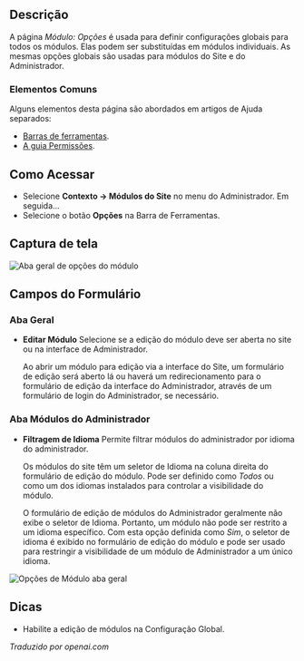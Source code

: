 <!-- Filename: Help4.x:Modules:_Options / Display title: Módulo: Opções -->

## Descrição

A página *Módulo: Opções* é usada para definir configurações globais para todos os módulos. Elas podem ser substituídas em módulos individuais. As mesmas opções globais são usadas para módulos do Site e do Administrador.

### Elementos Comuns

Alguns elementos desta página são abordados em artigos de Ajuda separados:

* [Barras de ferramentas](jdocmanual?article=help/common-elements/toolbars).
* [A guia Permissões](jdocmanual?article=help/common-elements/edit-permissions).

## Como Acessar

- Selecione **Contexto → Módulos do Site** no menu do Administrador. Em seguida...
- Selecione o botão **Opções** na Barra de Ferramentas.

## Captura de tela

![Aba geral de opções do módulo](../../../pt/images/modules/module-options-general-tab.png)

## Campos do Formulário

### Aba Geral

* **Editar Módulo** Selecione se a edição do módulo deve ser aberta no site ou
  na interface de Administrador.

  Ao abrir um módulo para edição via a interface do Site, um formulário de edição
  será aberto lá ou haverá um redirecionamento para o formulário de edição da
  interface do Administrador, através de um formulário de login do Administrador, se necessário.

### Aba Módulos do Administrador

* **Filtragem de Idioma** Permite filtrar módulos do administrador por
  idioma do administrador.

  Os módulos do site têm um seletor de Idioma na coluna direita do formulário de edição do módulo.
  Pode ser definido como *Todos* ou como um dos idiomas instalados para controlar
  a visibilidade do módulo.

  O formulário de edição de módulos do Administrador geralmente não exibe o seletor de Idioma.
  Portanto, um módulo não pode ser restrito a um idioma específico.
  Com esta opção definida como *Sim*, o seletor de idioma é exibido no
  formulário de edição do módulo e pode ser usado para restringir a visibilidade de um
  módulo de Administrador a um único idioma.

![Opções de Módulo aba geral](../../../pt/images/modules/module-options-administrator-modules-tab.png)

## Dicas

* Habilite a edição de módulos na Configuração Global.

*Traduzido por openai.com*


